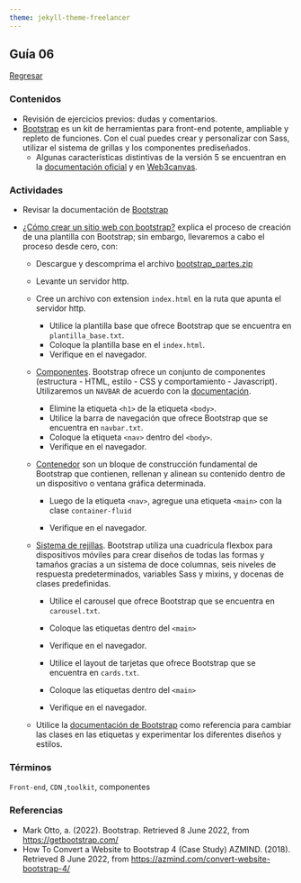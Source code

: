 ```yaml
---
theme: jekyll-theme-freelancer
---
```


## Guía 06

[Regresar](/DAWM/)

### Contenidos

* Revisión de ejercicios previos: dudas y comentarios.
* [Bootstrap](https://getbootstrap.com/) es un kit de herramientas para front-end potente, ampliable y repleto de funciones. Con el cual puedes crear y personalizar con Sass, utilizar el sistema de grillas y los componentes prediseñados.
	- Algunas características distintivas de la versión 5 se encuentran en la [documentación oficial](https://getbootstrap.com/docs/5.0/migration/) y en [Web3canvas](https://web3canvas.com/convert-bootstrap-4-to-5-migration-guide/).


### Actividades

* Revisar la documentación de [Bootstrap](https://getbootstrap.com/docs/5.2/getting-started/introduction/)
* [¿Cómo crear un sitio web con bootstrap?](https://azmind.com/convert-website-bootstrap-4/) explica el proceso de creación de una plantilla con Bootstrap; sin embargo, llevaremos a cabo el proceso desde cero, con:
	
	- Descargue y descomprima el archivo [bootstrap_partes.zip](../ejercicios/bootstrap_partes.zip)
	- Levante un servidor http.
	- Cree un archivo con extension `index.html` en la ruta que apunta el servidor http. 
		+ Utilice la plantilla base que ofrece Bootstrap que se encuentra en `plantilla_base.txt`. 
		+ Coloque la plantilla base en el `index.html`.
		+ Verifique en el navegador. 

	- [Componentes](https://getbootstrap.com/docs/5.2/components/). Bootstrap ofrece un conjunto de componentes (estructura - HTML, estilo - CSS y comportamiento - Javascript). Utilizaremos un `NAVBAR` de acuerdo con la [documentación](https://getbootstrap.com/docs/5.2/components/navbar/).
		+ Elimine la etiqueta `<h1>` de la etiqueta `<body>`.
		+ Utilice la barra de navegación que ofrece Bootstrap que se encuentra en `navbar.txt`. 
		+ Coloque la etiqueta `<nav>` dentro del `<body>`.
		+ Verifique en el navegador. 

	- [Contenedor](https://getbootstrap.com/docs/5.2/layout/containers/) son un bloque de construcción fundamental de Bootstrap que contienen, rellenan y alinean su contenido dentro de un dispositivo o ventana gráfica determinada.
		+ Luego de la etiqueta `<nav>`, agregue una etiqueta `<main>` con la clase `container-fluid`
			> <main class="container-fluid">
		+ Verifique en el navegador. 

	- [Sistema de rejillas](https://getbootstrap.com/docs/5.2/layout/grid/). Bootstrap utiliza una cuadrícula flexbox para dispositivos móviles para crear diseños de todas las formas y tamaños gracias a un sistema de doce columnas, seis niveles de respuesta predeterminados, variables Sass y mixins, y docenas de clases predefinidas.
		+ Utilice el carousel que ofrece Bootstrap que se encuentra en `carousel.txt`. 
		+ Coloque las etiquetas dentro del `<main>`
		+ Verifique en el navegador. 

		+ Utilice el layout de tarjetas que ofrece Bootstrap que se encuentra en `cards.txt`. 
		+ Coloque las etiquetas dentro del `<main>`
		+ Verifique en el navegador. 


	- Utilice la [documentación de Bootstrap](https://getbootstrap.com/docs/5.2/getting-started/introduction/) como referencia para cambiar las clases en las etiquetas y experimentar los diferentes diseños y estilos. 

### Términos

`Front-end`, `CDN` ,`toolkit`, componentes

### Referencias

* Mark Otto, a. (2022). Bootstrap. Retrieved 8 June 2022, from https://getbootstrap.com/
* How To Convert a Website to Bootstrap 4 (Case Study) AZMIND. (2018). Retrieved 8 June 2022, from https://azmind.com/convert-website-bootstrap-4/
